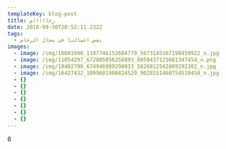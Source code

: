 ```yaml
---
templateKey: blog-post
title: رخااااام
date: 2018-09-30T20:52:11.232Z
tags:
  - بعض اعمالنا فى مجال الرخام
images:
  - image: /img/16601698_1107746152684779_5673145167198459922_o.jpg
  - image: /img/11054297_672005056258893_8059437125661347454_n.png
  - image: /img/10402790_674946989298033_5826812542809292302_n.jpg
  - image: /img/16427432_1099681986824529_9028151460754519458_n.jpg
  - {}
  - {}
  - {}
  - {}
  - {}
  - {}
  - {}
---
```

6
